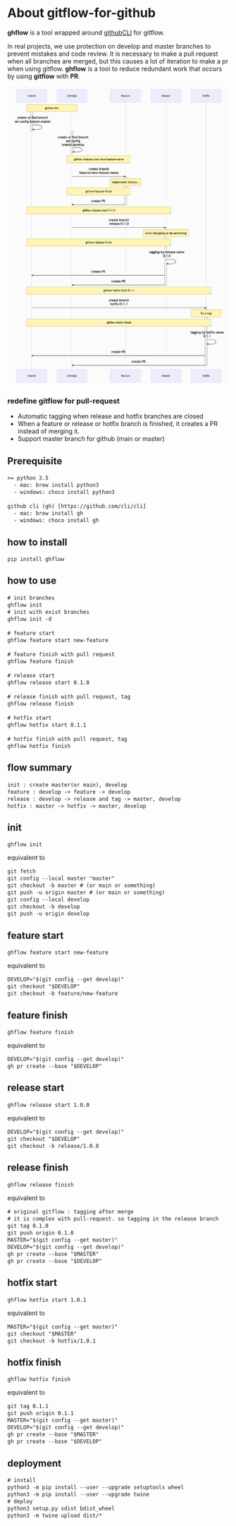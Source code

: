 # About gitflow-for-github
**ghflow** is a tool wrapped around [githubCLI](https://github.com/cli/cli) for gitflow.

In real projects, we use protection on develop and master branches to prevent mistakes and code review.
It is necessary to make a pull request when all branches are merged, but this causes a lot of iteration to make a pr when using gitflow.
**ghflow** is a tool to reduce redundant work that occurs by using **gitflow** with **PR**.

![diagram](./docs/mermaid-2021-01-03.png)

### redefine gitflow for pull-request
- Automatic tagging when release and hotfix branches are closed
- When a feature or release or hotfix branch is finished, it creates a PR instead of merging it.
- Support master branch for github (main or master)

## Prerequisite
```shell
>= python 3.5
  - mac: brew install python3
  - windows: choco install python3
  
github cli (gh) [https://github.com/cli/cli]
  - mac: brew install gh
  - windows: choco install gh	
```

## how to install
```shell
pip install ghflow
```

## how to use
```shell
# init branches
ghflow init
# init with exist branches
ghflow init -d

# feature start
ghflow feature start new-feature

# feature finish with pull request
ghflow feature finish

# release start
ghflow release start 0.1.0

# release finish with pull request, tag
ghflow release finish

# hotfix start
ghflow hotfix start 0.1.1

# hotfix finish with pull request, tag
ghflow hotfix finish
```

## flow summary
```
init : create master(or main), develop
feature : develop -> feature -> develop
release : develop -> release and tag -> master, develop
hotfix : master -> hotfix -> master, develop
```

## init
```shell
ghflow init
```
equivalent to
```shell
git fetch
git config --local master "master"
git checkout -b master # (or main or something)
git push -u origin master # (or main or something)
git config --local develop
git checkout -b develop
git push -u origin develop
```

## feature start
```shell
ghflow feature start new-feature
```
equivalent to
```shell
DEVELOP="$(git config --get develop)"
git checkout "$DEVELOP"
git checkout -b feature/new-feature
```
## feature finish
```shell
ghflow feature finish
```
equivalent to
```shell
DEVELOP="$(git config --get develop)"
gh pr create --base "$DEVELOP"
```

## release start
```shell
ghflow release start 1.0.0
```
equivalent to
```shell
DEVELOP="$(git config --get develop)"
git checkout "$DEVELOP"
git checkout -b release/1.0.0
```
## release finish
```shell
ghflow release finish
```
equivalent to
```shell
# original gitflow : tagging after merge
# it is complex with pull-request. so tagging in the release branch   
git tag 0.1.0
git push origin 0.1.0
MASTER="$(git config --get master)"
DEVELOP="$(git config --get develop)"
gh pr create --base "$MASTER"
gh pr create --base "$DEVELOP"
```
## hotfix start
```shell
ghflow hotfix start 1.0.1
```
equivalent to
```shell
MASTER="$(git config --get master)"
git checkout "$MASTER"
git checkout -b hotfix/1.0.1
```

## hotfix finish
```shell
ghflow hotfix finish
```
equivalent to
```shell
git tag 0.1.1
git push origin 0.1.1
MASTER="$(git config --get master)"
DEVELOP="$(git config --get develop)"
gh pr create --base "$MASTER"
gh pr create --base "$DEVELOP"
```

## deployment
```shell
# install
python3 -m pip install --user --upgrade setuptools wheel
python3 -m pip install --user --upgrade twine
# deploy
python3 setup.py sdist bdist_wheel
python3 -m twine upload dist/*
```